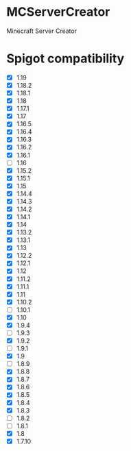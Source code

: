 # MCServerCreator
Minecraft Server Creator

# Spigot compatibility

- [x] 1.19
- [x] 1.18.2
- [x] 1.18.1
- [x] 1.18
- [x] 1.17.1
- [x] 1.17
- [x] 1.16.5
- [x] 1.16.4
- [x] 1.16.3
- [x] 1.16.2
- [x] 1.16.1
- [ ] 1.16
- [x] 1.15.2
- [x] 1.15.1
- [x] 1.15
- [x] 1.14.4
- [x] 1.14.3
- [x] 1.14.2
- [x] 1.14.1
- [x] 1.14
- [x] 1.13.2
- [x] 1.13.1
- [x] 1.13
- [x] 1.12.2
- [x] 1.12.1
- [x] 1.12
- [x] 1.11.2
- [x] 1.11.1
- [x] 1.11
- [x] 1.10.2
- [ ] 1.10.1
- [x] 1.10
- [x] 1.9.4
- [ ] 1.9.3
- [x] 1.9.2
- [ ] 1.9.1
- [x] 1.9
- [ ] 1.8.9
- [x] 1.8.8
- [x] 1.8.7
- [x] 1.8.6
- [x] 1.8.5
- [x] 1.8.4
- [x] 1.8.3
- [ ] 1.8.2
- [ ] 1.8.1
- [x] 1.8
- [x] 1.7.10

